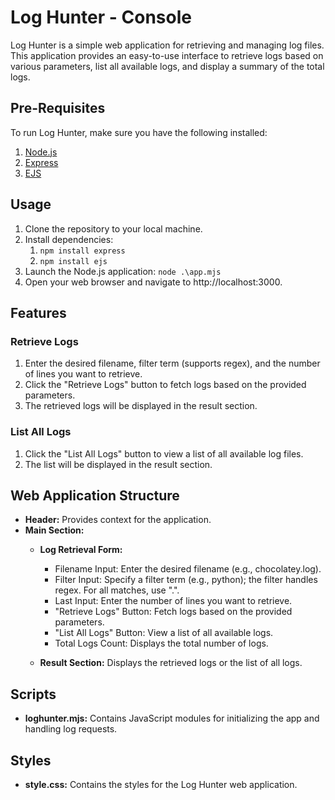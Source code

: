 # Log Hunter - Console

Log Hunter is a simple web application for retrieving and managing log files. This application provides an easy-to-use interface to retrieve logs based on various parameters, list all available logs, and display a summary of the total logs.

## Pre-Requisites
To run Log Hunter, make sure you have the following installed:

1. [Node.js](https://nodejs.org/)
2. [Express](https://expressjs.com/)
3. [EJS](https://ejs.co/)

## Usage

1. Clone the repository to your local machine.
2. Install dependencies:
    1. `npm install express`
    2. `npm install ejs`
3. Launch the Node.js application: `node .\app.mjs`
4. Open your web browser and navigate to http://localhost:3000.


## Features

### Retrieve Logs

1. Enter the desired filename, filter term (supports regex), and the number of lines you want to retrieve.
2. Click the "Retrieve Logs" button to fetch logs based on the provided parameters.
3. The retrieved logs will be displayed in the result section.

### List All Logs

1. Click the "List All Logs" button to view a list of all available log files.
2. The list will be displayed in the result section.

## Web Application Structure

- **Header:** Provides context for the application.
- **Main Section:**
  - **Log Retrieval Form:**
    - Filename Input: Enter the desired filename (e.g., chocolatey.log).
    - Filter Input: Specify a filter term (e.g., python); the filter handles regex. For all matches, use ".".
    - Last Input: Enter the number of lines you want to retrieve.
    - "Retrieve Logs" Button: Fetch logs based on the provided parameters.
    - "List All Logs" Button: View a list of all available logs.
    - Total Logs Count: Displays the total number of logs.

  - **Result Section:** Displays the retrieved logs or the list of all logs.

## Scripts

- **loghunter.mjs:** Contains JavaScript modules for initializing the app and handling log requests.

## Styles

- **style.css:** Contains the styles for the Log Hunter web application.
